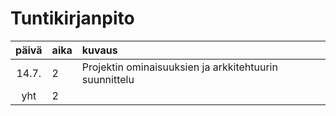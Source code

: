 # Tuntikirjanpito

| päivä | aika | kuvaus  |
| :----:|:-----| :-----|
| 14.7. | 2    | Projektin ominaisuuksien ja arkkitehtuurin suunnittelu |
| yht   | 2   | | 